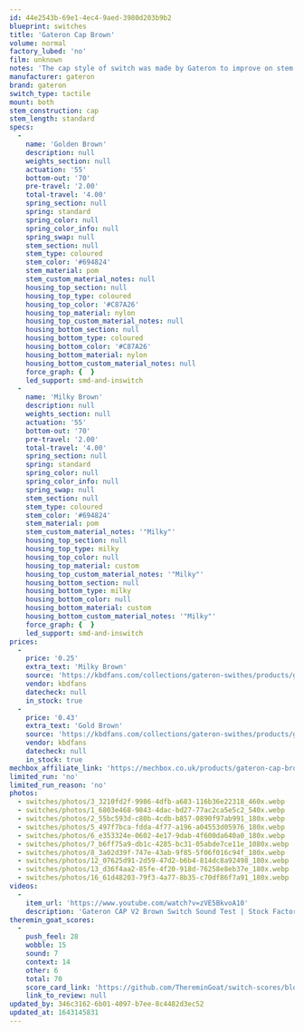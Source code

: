 ```yaml
---
id: 44e2543b-69e1-4ec4-9aed-3980d203b9b2
blueprint: switches
title: 'Gateron Cap Brown'
volume: normal
factory_lubed: 'no'
film: unknown
notes: 'The cap style of switch was made by Gateron to improve on stem wobble and to set themselves apart from the rest of the industry.'
manufacturer: gateron
brand: gateron
switch_type: tactile
mount: both
stem_construction: cap
stem_length: standard
specs:
  -
    name: 'Golden Brown'
    description: null
    weights_section: null
    actuation: '55'
    bottom-out: '70'
    pre-travel: '2.00'
    total-travel: '4.00'
    spring_section: null
    spring: standard
    spring_color: null
    spring_color_info: null
    spring_swap: null
    stem_section: null
    stem_type: coloured
    stem_color: '#694824'
    stem_material: pom
    stem_custom_material_notes: null
    housing_top_section: null
    housing_top_type: coloured
    housing_top_color: '#C87A26'
    housing_top_material: nylon
    housing_top_custom_material_notes: null
    housing_bottom_section: null
    housing_bottom_type: coloured
    housing_bottom_color: '#C87A26'
    housing_bottom_material: nylon
    housing_bottom_custom_material_notes: null
    force_graph: {  }
    led_support: smd-and-inswitch
  -
    name: 'Milky Brown'
    description: null
    weights_section: null
    actuation: '55'
    bottom-out: '70'
    pre-travel: '2.00'
    total-travel: '4.00'
    spring_section: null
    spring: standard
    spring_color: null
    spring_color_info: null
    spring_swap: null
    stem_section: null
    stem_type: coloured
    stem_color: '#694824'
    stem_material: pom
    stem_custom_material_notes: '"Milky"'
    housing_top_section: null
    housing_top_type: milky
    housing_top_color: null
    housing_top_material: custom
    housing_top_custom_material_notes: '"Milky"'
    housing_bottom_section: null
    housing_bottom_type: milky
    housing_bottom_color: null
    housing_bottom_material: custom
    housing_bottom_custom_material_notes: '"Milky"'
    force_graph: {  }
    led_support: smd-and-inswitch
prices:
  -
    price: '0.25'
    extra_text: 'Milky Brown'
    source: 'https://kbdfans.com/collections/gateron-swithes/products/gateron-caps-v2-switches-3-pins-10-switches?variant=39450470776971'
    vendor: kbdfans
    datecheck: null
    in_stock: true
  -
    price: '0.43'
    extra_text: 'Gold Brown'
    source: 'https://kbdfans.com/collections/gateron-swithes/products/gateron-caps-v2-switches-3-pins-10-switches?variant=39450470744203'
    vendor: kbdfans
    datecheck: null
    in_stock: true
mechbox_affiliate_link: 'https://mechbox.co.uk/products/gateron-cap-brown-switch-sample?variant=41025675886754'
limited_run: 'no'
limited_run_reason: 'no'
photos:
  - switches/photos/3_3210fd2f-9986-4dfb-a683-116b36e22318_460x.webp
  - switches/photos/1_6803e468-9843-4dac-bd27-77ac2ca5e5c2_540x.webp
  - switches/photos/2_55bc593d-c80b-4cdb-b857-0890f97ab991_180x.webp
  - switches/photos/5_497f7bca-fdda-4f77-a196-a04553d05976_180x.webp
  - switches/photos/6_e353324e-0602-4e17-9dab-4f600da640a0_180x.webp
  - switches/photos/7_b6ff75a9-db1c-4285-bc31-05abde7ce11e_1080x.webp
  - switches/photos/8_3a02d39f-747e-43ab-9f85-5f06f016c94f_180x.webp
  - switches/photos/12_07625d91-2d59-47d2-b6b4-814dc8a92498_180x.webp
  - switches/photos/13_d36f4aa2-85fe-4f20-918d-76258e8eb37e_180x.webp
  - switches/photos/16_61d48203-79f3-4a77-8b35-c70df86f7a91_180x.webp
videos:
  -
    item_url: 'https://www.youtube.com/watch?v=zVE5BkvoA10'
    description: 'Gateron CAP V2 Brown Switch Sound Test | Stock Factory Lubed By Jaeyou Park'
theremin_goat_scores:
  -
    push_feel: 28
    wobble: 15
    sound: 7
    context: 14
    other: 6
    total: 70
    score_card_link: 'https://github.com/ThereminGoat/switch-scores/blob/master/Gateron%20Cap%20Brown.pdf'
    link_to_review: null
updated_by: 346c3162-6b01-4097-b7ee-8c4482d3ec52
updated_at: 1643145831
---
```

